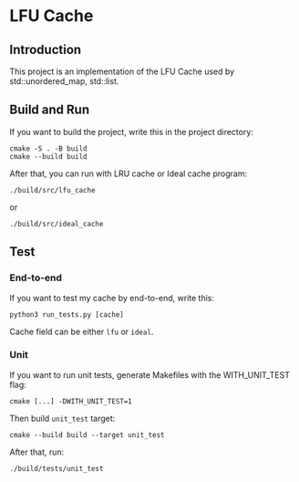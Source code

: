 # LFU Cache

## Introduction

This project is an implementation of the LFU Cache used by std::unordered_map, std::list.

## Build and Run

If you want to build the project, write this in the project directory:
```
cmake -S . -B build
cmake --build build
```

After that, you can run with LRU cache or Ideal cache program:

```
./build/src/lfu_cache
```
or
```
./build/src/ideal_cache
```

## Test

### End-to-end
If you want to test my cache by end-to-end, write this:
```
python3 run_tests.py [cache]
```
Cache field can be either `lfu` or `ideal`.

### Unit

If you want to run unit tests, generate Makefiles with the WITH_UNIT_TEST flag:
```
cmake [...] -DWITH_UNIT_TEST=1
```

Then build `unit_test` target:
```
cmake --build build --target unit_test
```

After that, run:
```
./build/tests/unit_test
```